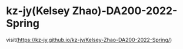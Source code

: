 # kz-jy(Kelsey Zhao)-DA200-2022-Spring

visit(https://kz-jy.github.io/kz-jy/Kelsey-Zhao-DA200-2022-Spring/)

